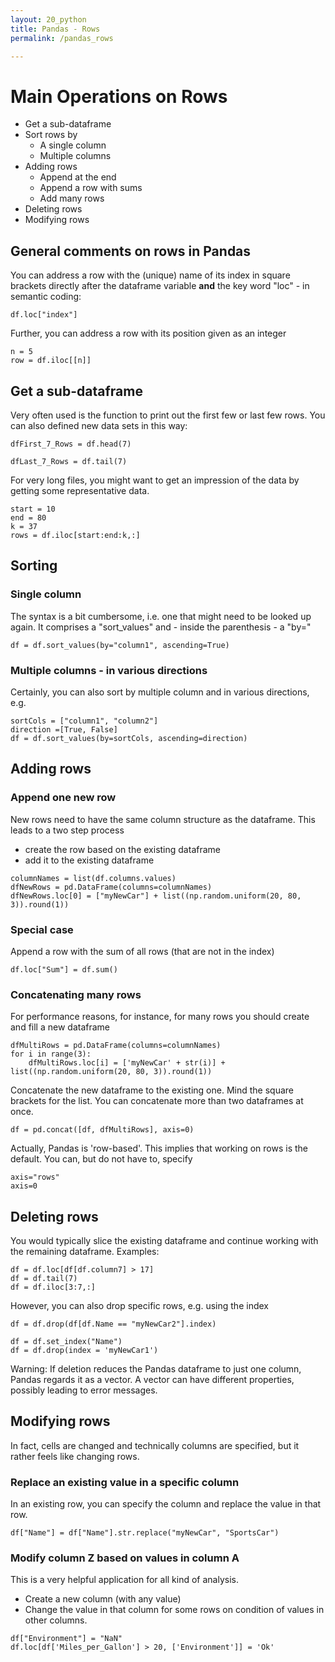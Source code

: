 ```yaml
---
layout: 20_python
title: Pandas - Rows
permalink: /pandas_rows

---
```


# Main Operations on Rows

- Get a sub-dataframe
- Sort rows by
    - A single column
    - Multiple columns
- Adding rows
    - Append at the end
    - Append a row with sums
    - Add many rows
- Deleting rows
- Modifying rows

## General comments on rows in Pandas

You can address a row with the (unique) name of its index in square brackets directly after the dataframe variable **and** the key word "loc" - in semantic coding:

>
    df.loc["index"]


Further, you can address a row with its position given as an integer

>
    n = 5
    row = df.iloc[[n]]

## Get a sub-dataframe

Very often used is the function to print out the first few or last few rows. You can also defined new data sets in this way:

>
    dfFirst_7_Rows = df.head(7)

>
    dfLast_7_Rows = df.tail(7)

For very long files, you might want to get an impression of the data by getting some representative data.

>
    start = 10
    end = 80
    k = 37
    rows = df.iloc[start:end:k,:]    

## Sorting

### Single column

The syntax is a bit cumbersome, i.e. one that might need to be looked up again.
It comprises a "sort_values" and - inside the parenthesis - a "by="

> 
    df = df.sort_values(by="column1", ascending=True)


### Multiple columns - in various directions

Certainly, you can also sort by multiple column and in various directions, e.g. 

>
    sortCols = ["column1", "column2"]
    direction =[True, False]
    df = df.sort_values(by=sortCols, ascending=direction)    


## Adding rows
### Append one new row

New rows need to have the same column structure as the dataframe. 
This leads to a two step process
- create the row based on the existing dataframe
- add it to the existing dataframe

>
    columnNames = list(df.columns.values)
    dfNewRows = pd.DataFrame(columns=columnNames)
    dfNewRows.loc[0] = ["myNewCar"] + list((np.random.uniform(20, 80, 3)).round(1))


### Special case

Append a row with the sum of all rows (that are not in the index)

>
    df.loc["Sum"] = df.sum()

### Concatenating many rows

For performance reasons, for instance, for many rows you should create and fill a new dataframe

> 
    dfMultiRows = pd.DataFrame(columns=columnNames)
    for i in range(3):
        dfMultiRows.loc[i] = ['myNewCar' + str(i)] + list((np.random.uniform(20, 80, 3)).round(1))

Concatenate the new dataframe to the existing one. Mind the square brackets for the list. You can concatenate more than two dataframes at once.

>
    df = pd.concat([df, dfMultiRows], axis=0)

Actually, Pandas is 'row-based'. This implies that working on rows is the default. You can, but do not have to, specify 

>
    axis="rows"
    axis=0    

## Deleting rows

You would typically slice the existing dataframe and continue working with the remaining dataframe. Examples:

>
    df = df.loc[df[df.column7] > 17]
    df = df.tail(7)
    df = df.iloc[3:7,:]

However, you can also drop specific rows, e.g. using the index

>
    df = df.drop(df[df.Name == "myNewCar2"].index)

>
    df = df.set_index("Name")
    df = df.drop(index = 'myNewCar1')

Warning: If deletion reduces the Pandas dataframe to just one column, Pandas regards it as a vector. A vector can have different properties, possibly leading to error messages.

## Modifying rows

In fact, cells are changed and technically columns are specified, but it rather feels like changing rows.

### Replace an existing value in a specific column

In an existing row, you can specify the column and replace the value in that row.

>
    df["Name"] = df["Name"].str.replace("myNewCar", "SportsCar")


### Modify column Z based on values in column A

This is a very helpful application for all kind of analysis. 

- Create a new column (with any value)
- Change the value in that column for some rows on condition of values in other columns. 

> 
    df["Environment"] = "NaN"
    df.loc[df['Miles_per_Gallon'] > 20, ['Environment']] = 'Ok'














